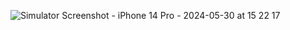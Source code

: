 ![Simulator Screenshot - iPhone 14 Pro - 2024-05-30 at 15 22 17](https://github.com/tugrulcnr/glsp-json/assets/62575550/e6f2839a-a72e-4c2a-8675-636b49fcab17)
